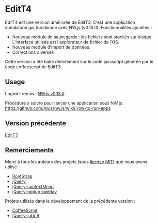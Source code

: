 # EditT4

EditT4 est une version améliorée de EditT3. C'est une application standalone qui fonctionne avec NW.js (v0.13.0).
Fonctionnalités ajoutées :
- Nouveau module de sauvegarde : les fichiers sont stockés sur disque. L'interface utilisée est l'explorateur de fichier de l'OS.
- Nouveau module d'import de données.
- Corrections diverses

Cette version a été batie directement sur le code javascript générée par le code coffeescript de EditT3.

## Usage

Logiciel requis : [NW.js v0.13.0](http://dl.nwjs.io/v0.13.0/nwjs-v0.13.0-win-ia32.zip).

Procédure à suivre pour lancer une application sous NW.js : https://github.com/nwjs/nw.js/wiki/How-to-run-apps

## Version précédente

[EditT3](https://gitlab.cpy.re/florian/ter-EditT2)

## Remerciements

Merci à tous les auteurs des projets (sous [license MIT](http://opensource.org/licenses/MIT)) que nous avons utilisé:
 * [BootStrap](http://getbootstrap.com/)
 * [jQuery](http://jquery.com/)
 * [jQuery-contextMenu](http://medialize.github.io/jQuery-contextMenu/)
 * [jQuery-popup-overlay](http://dev.vast.com/jquery-popup-overlay/)

Projets utilisés dans le développement de la précédente version :
 * [CoffeeScript](http://coffeescript.org/)
 * [jQuery-jqDnR](http://jquery.iceburg.net/jqDnR/)